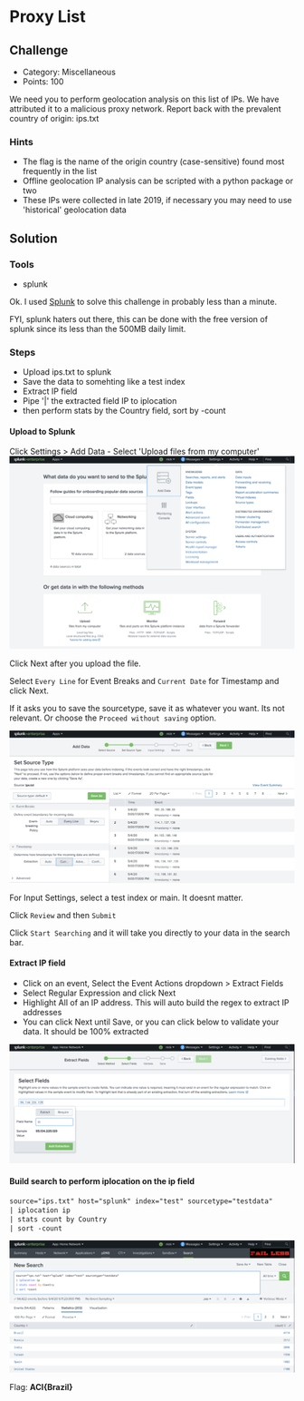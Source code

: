 
# Proxy List

## Challenge
* Category: Miscellaneous
* Points: 100

We need you to perform geolocation analysis on this list of IPs. We have attributed it to a malicious proxy network. Report back with the prevalent country of origin: ips.txt

### Hints
* The flag is the name of the origin country (case-sensitive) found most frequently in the list
* Offline geolocation IP analysis can be scripted with a python package or two
* These IPs were collected in late 2019, if necessary you may need to use 'historical' geolocation data

## Solution

### Tools
* splunk


Ok. I used [Splunk](https://www.splunk.com/en_us/download/splunk-enterprise.html) to solve this challenge in probably less than a minute.

FYI, splunk haters out there, this can be done with the free version of splunk since its less than the 500MB daily limit.

### Steps
* Upload ips.txt to splunk
* Save the data to somehting like a test index
* Extract IP field
* Pipe '|' the extracted field IP to iplocation
* then perform stats by the Country field, sort by -count

#### Upload to Splunk
Click Settings > Add Data - Select 'Upload files from my computer'
![upload ips.txt](images/upload.png)

Click Next after you upload the file.

Select `Every Line` for Event Breaks and `Current Date` for Timestamp and click Next.

If it asks you to save the sourcetype, save it as whatever you want. Its not relevant. Or choose the `Proceed without saving` option.

![sourcetype](images/sourcetype.png)

For Input Settings, select a test index or main. It doesnt matter.

Click `Review` and then `Submit`

Click `Start Searching` and it will take you directly to your data in the search bar.

#### Extract IP field
* Click on an event, Select the Event Actions dropdown > Extract Fields
* Select Regular Expression and click Next
* Highlight All of an IP address. This will auto build the regex to extract IP addresses
* You can click Next until Save, or you can click below to validate your data. It should be 100% extracted

![extract ip field](images/build_regex.png)

#### Build search to perform iplocation on the ip field
```
source="ips.txt" host="splunk" index="test" sourcetype="testdata"
| iplocation ip
| stats count by Country
| sort -count
```
![results](images/answer.png)

Flag: **ACI{Brazil}**

